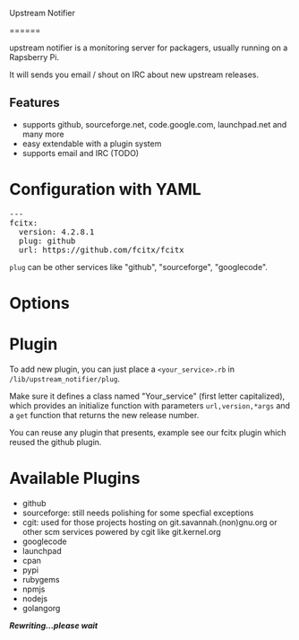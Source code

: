 Upstream Notifier

======

upstream notifier is a monitoring server for packagers, usually running on a Rapsberry Pi.

It will sends you email / shout on IRC about new upstream releases.

## Features

* supports github, sourceforge.net, code.google.com, launchpad.net
  and many more
* easy extendable with a plugin system
* supports email and IRC (TODO)

# Configuration with YAML

<pre>
---
fcitx:
  version: 4.2.8.1
  plug: github
  url: https://github.com/fcitx/fcitx
</pre>

`plug` can be other services like "github", "sourceforge", "googlecode".

# Options

# Plugin

To add new plugin, you can just place a `<your_service>.rb` in `/lib/upstream_notifier/plug`.

Make sure it defines a class named "Your_service" (first letter capitalized), which provides an initialize function with parameters `url,version,*args` and a `get` function that returns the new release number.

You can reuse any plugin that presents, example see our fcitx plugin which reused the github plugin.

# Available Plugins

* github
* sourceforge: still needs polishing for some specfial exceptions
* cgit: used for those projects hosting on git.savannah.(non)gnu.org or other scm services powered by cgit like git.kernel.org
* googlecode
* launchpad
* cpan
* pypi
* rubygems
* npmjs
* nodejs
* golangorg

***Rewriting...please wait***

